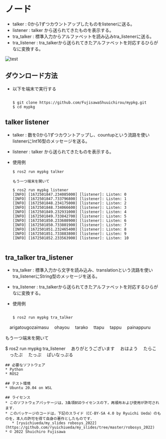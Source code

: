 # ノード
* talker       : 0から1ずつカウントアップしたものをlistenerに送る。
* listener     : talker から送られてきたものを表示する。
* tra_talker   : 標準入力からアルファベットを読み込みtra_listenerに送る。
* tra_listener : tra_talkerから送られてきたアルファベットを対応するひらがなに変換する。

![test](https://github.com/FujisawaShuuichirou/mypkg/actions/workflows/test.yml/badge.svg)

## ダウンロード方法
* 以下を端末で実行する
  ```

  $ git clone https://github.com/FujisawaShuuichirou/mypkg.git
  $ cd mypkg

  ```

## talker listener

* talker   : 数を0から1ずつカウントアップし、countupという流路を使いlistenerにInt16型のメッセージを送る。
* listener : talker から送られてきたものを表示する。

* 使用例
  ```
  $ ros2 run mypkg talker

  もう一つ端末を開いて

  $ ros2 run mypkg listener
  [INFO] [1672501847.234085000] [listener]: Listen: 0
  [INFO] [1672501847.733796800] [listener]: Listen: 1
  [INFO] [1672501848.234175000] [listener]: Listen: 2
  [INFO] [1672501848.734066600] [listener]: Listen: 3
  [INFO] [1672501849.232931000] [listener]: Listen: 4
  [INFO] [1672501849.733842700] [listener]: Listen: 5
  [INFO] [1672501850.233608900] [listener]: Listen: 6
  [INFO] [1672501850.733801900] [listener]: Listen: 7
  [INFO] [1672501851.232465400] [listener]: Listen: 8
  [INFO] [1672501851.733883800] [listener]: Listen: 9
  [INFO] [1672501852.233563900] [listener]: Listen: 10

  ```
  ```
## tra_talker tra_listener

* tra_talker   : 標準入力から文字を読み込み、translationという流路を使いtra_listenerにString型のメッセージを送る。
* tra_listener : tra_talkerから送られてきたアルファベットを対応するひらがなに変換する。

* 使用例
  ```

  $ ros2 run mypkg tra_talker
　arigatougozaimasu
　ohayou
　tarako
　ttapu
　tappu
　painappuru

  もう一つ端末を開いて

  $ ros2 run mypkg tra_listener
　ありがとうございます
　おはよう
　たらこ
　ったぷ
　たっぷ
　ぱいなっぷる

  ```
## 必要なソフトウェア
* Python
* ROS2

## テスト環境
* Ubuntu 20.04 on WSL

## ライセンス
* このソフトウェアパッケージは，3条項BSDライセンスの下，再頒布および使用が許可されます．
* このパッケージのコードは，下記のスライド（CC-BY-SA 4.0 by Ryuichi Ueda）のものを，本人の許可を得て自身の著作としたものです．
     * [ryuichiueda/my_slides robosys_2022](https://github.com/ryuichiueda/my_slides/tree/master/robosys_2022)
* © 2022 Shuichiro Fujisawa
